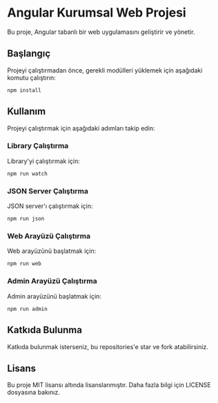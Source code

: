 # Angular Kurumsal Web Projesi

Bu proje, Angular tabanlı bir web uygulamasını geliştirir ve yönetir.

## Başlangıç

Projeyi çalıştırmadan önce, gerekli modülleri yüklemek için aşağıdaki komutu çalıştırın:

```
npm install
```

## Kullanım

Projeyi çalıştırmak için aşağıdaki adımları takip edin:

### Library Çalıştırma

Library'yi çalıştırmak için:

```
npm run watch
```

### JSON Server Çalıştırma

JSON server'ı çalıştırmak için:

```
npm run json
```

### Web Arayüzü Çalıştırma

Web arayüzünü başlatmak için:

```
npm run web
```

### Admin Arayüzü Çalıştırma

Admin arayüzünü başlatmak için:

```
npm run admin
```

## Katkıda Bulunma

Katkıda bulunmak isterseniz, bu repositories'e star ve fork atabilirsiniz.

## Lisans

Bu proje MIT lisansı altında lisanslanmıştır. Daha fazla bilgi için LICENSE dosyasına bakınız.
